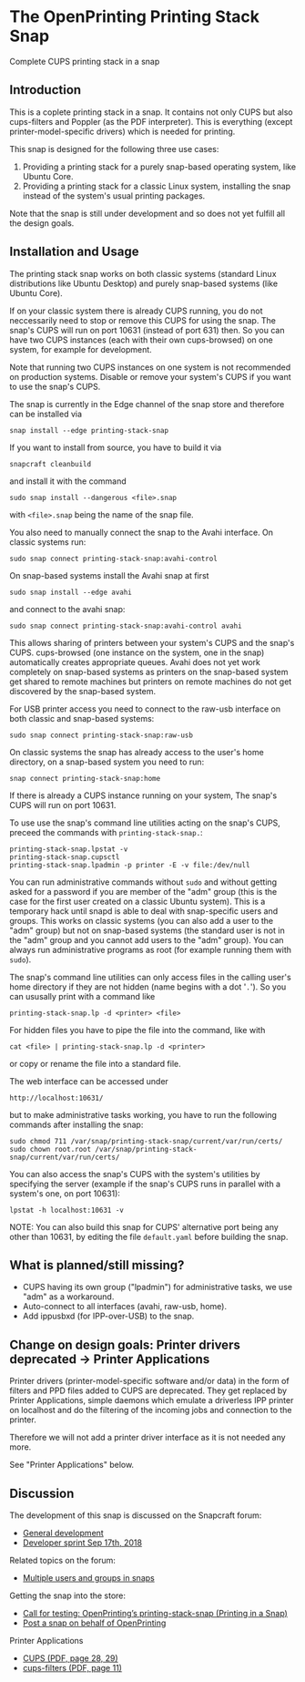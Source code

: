 # The OpenPrinting Printing Stack Snap

Complete CUPS printing stack in a snap

## Introduction

This is a coplete printing stack in a snap. It contains not only CUPS but also cups-filters and Poppler (as the PDF interpreter). This is
everything (except printer-model-specific drivers) which is needed for printing.

This snap is designed for the following three use cases:

1. Providing a printing stack for a purely snap-based operating system, like Ubuntu Core.
2. Providing a printing stack for a classic Linux system, installing the snap instead of the system's usual printing packages.

Note that the snap is still under development and so does not yet fulfill all the design goals.

## Installation and Usage

The printing stack snap works on both classic systems (standard Linux distributions like Ubuntu Desktop) and purely snap-based systems (like Ubuntu Core).

If on your classic system there is already CUPS running, you do not neccessarily need to stop or remove this CUPS for using the snap. The snap's CUPS will run on port 10631 (instead of port 631) then. So you can have two CUPS instances (each with their own cups-browsed) on one system, for example for development.

Note that running two CUPS instances on one system is not recommended on production systems. Disable or remove your system's CUPS if you want to use the snap's CUPS.

The snap is currently in the Edge channel of the snap store and therefore can be installed via

```
snap install --edge printing-stack-snap
```

If you want to install from source, you have to build it via

```
snapcraft cleanbuild
```

and install it with the command

```
sudo snap install --dangerous <file>.snap
```

with `<file>.snap` being the name of the snap file.

You also need to manually connect the snap to the Avahi interface. On classic systems run:
```
sudo snap connect printing-stack-snap:avahi-control
```
On snap-based systems install the Avahi snap at first
```
sudo snap install --edge avahi
```
and connect to the avahi snap:
```
sudo snap connect printing-stack-snap:avahi-control avahi
```
This allows sharing of printers between your system's CUPS and the snap's CUPS. cups-browsed (one instance on the system, one in the snap) automatically creates appropriate queues. Avahi does not yet work completely on snap-based systems as printers on the snap-based system get shared to remote machines but printers on remote machines do not get discovered by the snap-based system.

For USB printer access you need to connect to the raw-usb interface on both classic and snap-based systems:
```
sudo snap connect printing-stack-snap:raw-usb
```

On classic systems the snap has already access to the user's home directory, on a snap-based system you need to run:
```
snap connect printing-stack-snap:home
```

If there is already a CUPS instance running on your system, The snap's CUPS will run on port 10631.

To use use the snap's command line utilities acting on the snap's CUPS, preceed the commands with `printing-stack-snap.`:
```
printing-stack-snap.lpstat -v
printing-stack-snap.cupsctl
printing-stack-snap.lpadmin -p printer -E -v file:/dev/null
```
You can run administrative commands without `sudo` and without getting asked for a password if you are member of the "adm" group (this is the case for the first user created on a classic Ubuntu system). This is a temporary hack until snapd is able to deal with snap-specific users and groups. This works on classic systems (you can also add a user to the "adm" group) but not on snap-based systems (the standard user is not in the "adm" group and you cannot add users to the "adm" group). You can always run administrative programs as root (for example running them with `sudo`).

The snap's command line utilities can only access files in the calling user's home directory if they are not hidden (name begins with a dot '`.`'). So you can ususally print with a command like
```
printing-stack-snap.lp -d <printer> <file>
```
For hidden files you have to pipe the file into the command, like with
```
cat <file> | printing-stack-snap.lp -d <printer>
```
or copy or rename the file into a standard file.

The web interface can be accessed under
```
http://localhost:10631/
```
but to make administrative tasks working, you have to run the following commands after installing the snap:
```
sudo chmod 711 /var/snap/printing-stack-snap/current/var/run/certs/
sudo chown root.root /var/snap/printing-stack-snap/current/var/run/certs/
```

You can also access the snap's CUPS with the system's utilities by specifying the server (example if the snap's CUPS runs in parallel with a system's one, on port 10631):
```
lpstat -h localhost:10631 -v
```
NOTE: You can also build this snap for CUPS' alternative port being any other than 10631, by editing the file `default.yaml` before building the snap.


## What is planned/still missing?

* CUPS having its own group ("lpadmin") for administrative tasks, we use "adm" as a workaround.
* Auto-connect to all interfaces (avahi, raw-usb, home).
* Add ippusbxd (for IPP-over-USB) to the snap.


## Change on design goals: Printer drivers deprecated -> Printer Applications

Printer drivers (printer-model-specific software and/or data) in the form of filters and PPD files added to CUPS are deprecated. They get replaced by Printer Applications, simple daemons which emulate a driverless IPP printer on localhost and do the filtering of the incoming jobs and connection to the printer.

Therefore we will not add a printer driver interface as it is not needed any more.

See "Printer Applications" below.


## Discussion

The development of this snap is discussed on the Snapcraft forum:

* [General development](https://forum.snapcraft.io/t/snapping-cups-printing-stack-avahi-support-system-users-groups/1502)
* [Developer sprint Sep 17th, 2018](https://forum.snapcraft.io/t/developer-sprint-sep-17th-2018/7336)

Related topics on the forum:

* [Multiple users and groups in snaps](https://forum.snapcraft.io/t/multiple-users-and-groups-in-snaps/1461)

Getting the snap into the store:

* [Call for testing: OpenPrinting’s printing-stack-snap (Printing in a Snap)](https://forum.snapcraft.io/t/call-for-testing-openprintings-printing-stack-snap-printing-in-a-snap/4406)
* [Post a snap on behalf of OpenPrinting](https://forum.snapcraft.io/t/post-a-snap-on-behalf-of-openprinting/3757/1)

Printer Applications

* [CUPS (PDF, page 28, 29)](https://ftp.pwg.org/pub/pwg/liaison/openprinting/presentations/cups-plenary-may-18.pdf)
* [cups-filters (PDF, page 11)](https://ftp.pwg.org/pub/pwg/liaison/openprinting/presentations/cups-filters-ippusbxd-2018.pdf)

